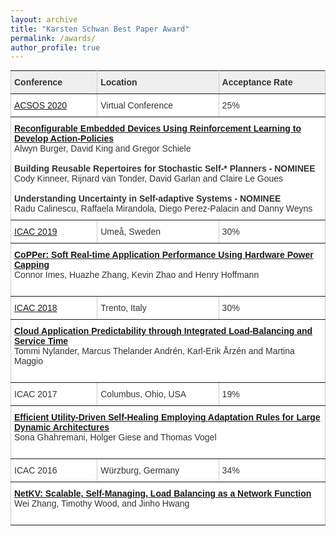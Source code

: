 ```yaml
---
layout: archive
title: "Karsten Schwan Best Paper Award"
permalink: /awards/
author_profile: true
---
```


<style type="text/css">
.tg  {border-collapse:collapse;border-spacing:0;border-color:#ccc;margin:0px auto;}
.tg td{font-family:Arial, sans-serif;font-size:14px;padding:10px 5px;border-style:solid;border-width:1px;overflow:hidden;word-break:normal;border-color:#ccc;color:#333;background-color:#fff;}
.tg th{font-family:Arial, sans-serif;font-size:14px;font-weight:normal;padding:10px 5px;border-style:solid;border-width:1px;overflow:hidden;word-break:normal;border-color:#ccc;color:#333;background-color:#f0f0f0;}
.tg .tg-lboi{border-color:inherit;text-align:left;vertical-align:middle}
.tg .tg-fu7v{font-weight:bold;background-color:#efefef;border-color:inherit;text-align:left;vertical-align:middle}
.tg .tg-0pky{border-color:inherit;text-align:left;vertical-align:top}
@media screen and (max-width: 767px) {.tg {width: auto !important;}.tg col {width: auto !important;}.tg-wrap {overflow-x: auto;-webkit-overflow-scrolling: touch;margin: auto 0px;}}</style>

<div class="tg-wrap"><table class="tg">
  <tr>
    <th class="tg-fu7v">Conference</th>
    <th class="tg-fu7v">Location</th>
    <th class="tg-fu7v">Acceptance Rate</th>
  </tr>
  <tr>
    <td class="tg-lboi"><a href="https://conf.researchr.org/home/acsos-2020">ACSOS 2020</a></td>
    <td class="tg-lboi">Virtual Conference</td>
    <td class="tg-lboi">25%</td>
  </tr>
  <tr>
    <td class="tg-0pky" colspan="3">
      <b><a href="https://ieeexplore.ieee.org/document/9196411">Reconfigurable Embedded Devices Using Reinforcement Learning to Develop Action-Policies</a></b><br>  
      Alwyn Burger, David King and Gregor Schiele<br><br>
      <b>Building Reusable Repertoires for Stochastic Self-* Planners - NOMINEE</b><br>
      Cody Kinneer, Rijnard van Tonder, David Garlan and Claire Le Goues<br><br>		
      <b>Understanding Uncertainty in Self-adaptive Systems - NOMINEE</b><br>   
      Radu Calinescu, Raffaela Mirandola, Diego Perez-Palacin and Danny Weyns
    </td>
  </tr>
  <tr>
    <td class="tg-lboi"><a href="https://icac2019.cs.umu.se/">ICAC 2019</a></td>
    <td class="tg-lboi">Umeå, Sweden</td>
    <td class="tg-lboi">30%</td>
  </tr>
  <tr>
    <td class="tg-0pky" colspan="3">
      <b><a href="https://par.nsf.gov/servlets/purl/10108417">CoPPer: Soft Real-time Application Performance Using Hardware Power Capping</a></b><br>  
      Connor Imes, Huazhe Zhang, Kevin Zhao and Henry Hoffmann<br><br>
    </td>
  </tr>
  <tr>
    <td class="tg-lboi"><a href="http://icac2018.informatik.uni-wuerzburg.de/">ICAC 2018</a></td>
    <td class="tg-lboi">Trento, Italy</td>
    <td class="tg-lboi">30%</td>
  </tr>
  <tr>
    <td class="tg-0pky" colspan="3">
      <b><a href="https://lucris.lub.lu.se/ws/files/51135731/tommi_icac_2018_final.pdf">Cloud Application Predictability through Integrated Load-Balancing and Service Time</a></b><br>  
      Tommi Nylander, Marcus Thelander Andrén, Karl-Erik Årzén and Martina Maggio<br><br>
    </td>
  </tr>
  <tr>
    <td class="tg-lboi">ICAC 2017</td>
    <td class="tg-lboi">Columbus, Ohio, USA</td>
    <td class="tg-lboi">19%</td>
  </tr>
  <tr>
    <td class="tg-0pky" colspan="3">
      <b><a href="https://ieeexplore.ieee.org/abstract/document/8005328/">Efficient Utility-Driven Self-Healing Employing Adaptation Rules for Large Dynamic Architectures</a></b><br>  
      Sona Ghahremani, Holger Giese and Thomas Vogel<br><br>
    </td>
  </tr>
  <tr>
    <td class="tg-lboi">ICAC 2016</td>
    <td class="tg-lboi">Würzburg, Germany</td>
    <td class="tg-lboi">34%</td>
  </tr>
  <tr>
    <td class="tg-0pky" colspan="3">
      <b><a href="https://faculty.cs.gwu.edu/timwood/papers/16-ICAC-netkv.pdf">NetKV: Scalable, Self-Managing, Load Balancing as a Network Function</a></b><br>  
      Wei Zhang, Timothy Wood, and Jinho Hwang<br><br>
    </td>
  </tr>
</table></div>
